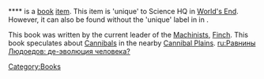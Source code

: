 **** is a [book](Lore_Books.md "wikilink") [item](Items.md "wikilink"). This
item is 'unique' to Science HQ in [World's End](World's_End.md "wikilink").
However, it can also be found without the 'unique' label in [](The_Great_Library.md) in [](Black_Scratch.md).

This book was written by the current leader of the
[Machinists](Machinists.md "wikilink"), [Finch](Finch.md "wikilink"). This
book speculates about [Cannibals](03%20-%20Projects%20&%20Wikis/Kenshi/Kenshi%20Wiki/Kenshi%20Wiki%20Template/Cannibals.md "wikilink") in the nearby
[Cannibal Plains](Cannibal_Plains.md "wikilink"). [ru:Равнины Людоедов:
де-эволюция
человека?](ru:Равнины_Людоедов:_де-эволюция_человека? "wikilink")

[Category:Books](Category:Books "wikilink")